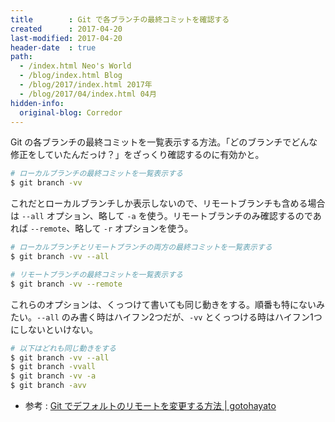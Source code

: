 ```yaml
---
title        : Git で各ブランチの最終コミットを確認する
created      : 2017-04-20
last-modified: 2017-04-20
header-date  : true
path:
  - /index.html Neo's World
  - /blog/index.html Blog
  - /blog/2017/index.html 2017年
  - /blog/2017/04/index.html 04月
hidden-info:
  original-blog: Corredor
---
```


Git の各ブランチの最終コミットを一覧表示する方法。「どのブランチでどんな修正をしていたんだっけ？」をざっくり確認するのに有効かと。

```bash
# ローカルブランチの最終コミットを一覧表示する
$ git branch -vv
```

これだとローカルブランチしか表示しないので、リモートブランチも含める場合は `--all` オプション、略して `-a` を使う。リモートブランチのみ確認するのであれば `--remote`、略して `-r` オプションを使う。

```bash
# ローカルブランチとリモートブランチの両方の最終コミットを一覧表示する
$ git branch -vv --all

# リモートブランチの最終コミットを一覧表示する
$ git branch -vv --remote
```

これらのオプションは、くっつけて書いても同じ動きをする。順番も特にないみたい。`--all` のみ書く時はハイフン2つだが、`-vv` とくっつける時はハイフン1つにしないといけない。

```bash
# 以下はどれも同じ動きをする
$ git branch -vv --all
$ git branch -vvall
$ git branch -vv -a
$ git branch -avv
```

- 参考 : [Git でデフォルトのリモートを変更する方法 | gotohayato](https://gotohayato.com/content/114)
